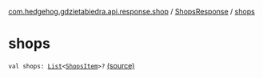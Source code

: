 [com.hedgehog.gdzietabiedra.api.response.shop](../index.md) / [ShopsResponse](index.md) / [shops](./shops.md)

# shops

`val shops: `[`List`](https://kotlinlang.org/api/latest/jvm/stdlib/kotlin.collections/-list/index.html)`<`[`ShopsItem`](../-shops-item/index.md)`>?` [(source)](https://github.com/asvid/GdzieTaBiedra/tree/master/app/src/main/java/com/hedgehog/gdzietabiedra/api/response/shop/ShopsResponseKtor.kt#L14)